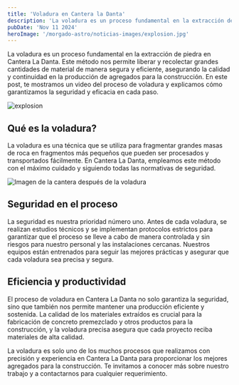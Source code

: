 ```yaml
---
title: 'Voladura en Cantera la Danta'
description: 'La voladura es un proceso fundamental en la extracción de piedra en Cantera La Danta. Este método nos permite liberar y recolectar grandes cantidades de material de manera segura y eficiente, asegurando la calidad y continuidad en la producción de agregados para la construcción. En este post, te mostramos un video del proceso de voladura y explicamos cómo garantizamos la seguridad y eficacia en cada paso.'
pubDate: 'Nov 11 2024'
heroImage: '/morgado-astro/noticias-images/explosion.jpg'
---
```


<div class="blog-content">
  <div class="blog-section">
  <p>
  La voladura es un proceso fundamental en la extracción de piedra en Cantera La Danta. Este método nos permite liberar y recolectar grandes cantidades de material de manera segura y eficiente, asegurando la calidad y continuidad en la producción de agregados para la construcción. En este post, te mostramos un video del proceso de voladura y explicamos cómo garantizamos la seguridad y eficacia en cada paso.</p>

  ![explosion](/morgado-astro/noticias-images/explosion.jpg)
  </div>

  <div class="blog-section">
    <h2>Qué es la voladura?</h2>
    <p>
    La voladura es una técnica que se utiliza para fragmentar grandes masas de roca en fragmentos más pequeños que pueden ser procesados y transportados fácilmente. En Cantera La Danta, empleamos este método con el máximo cuidado y siguiendo todas las normativas de seguridad.
    </p>
    <img src="/morgado-astro/noticias-images/despues-explosion.jpg" alt="Imagen de la cantera después de la voladura">
  </div>

  <div class="blog-section">
    <h2>Seguridad en el proceso</h2>
    <p>
    La seguridad es nuestra prioridad número uno. Antes de cada voladura, se realizan estudios técnicos y se implementan protocolos estrictos para garantizar que el proceso se lleve a cabo de manera controlada y sin riesgos para nuestro personal y las instalaciones cercanas. Nuestros equipos están entrenados para seguir las mejores prácticas y asegurar que cada voladura sea precisa y segura.
    </p>
  </div>

  <div class="blog-section">
    <h2>Eficiencia y productividad</h2>
    <p>
    El proceso de voladura en Cantera La Danta no solo garantiza la seguridad, sino que también nos permite mantener una producción eficiente y sostenida. La calidad de los materiales extraídos es crucial para la fabricación de concreto premezclado y otros productos para la construcción, y la voladura precisa asegura que cada proyecto reciba materiales de alta calidad.
    </p>
  </div>

  <div class="blog-section">
  <p>
    La voladura es solo uno de los muchos procesos que realizamos con precisión y experiencia en Cantera La Danta para proporcionar los mejores agregados para la construcción. Te invitamos a conocer más sobre nuestro trabajo y a contactarnos para cualquier requerimiento.
    </p>
  </div>

</div>
